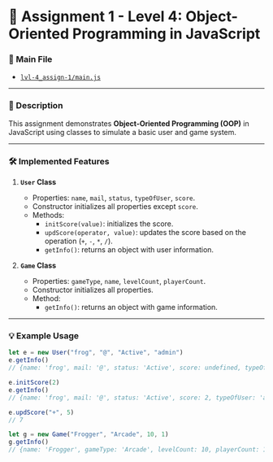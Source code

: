 # 🧠 Assignment 1 - Level 4: Object-Oriented Programming in JavaScript

### 📂 Main File
- [`lvl-4_assign-1/main.js`](lvl-4_assign-1/main.js)

---

### 📌 Description
This assignment demonstrates **Object-Oriented Programming (OOP)** in JavaScript using classes to simulate a basic user and game system.

---

### 🛠️ Implemented Features

1. **`User` Class**
   - Properties: `name`, `mail`, `status`, `typeOfUser`, `score`.
   - Constructor initializes all properties except `score`.
   - Methods:
     - `initScore(value)`: initializes the score.
     - `updScore(operator, value)`: updates the score based on the operation (`+`, `-`, `*`, `/`).
     - `getInfo()`: returns an object with user information.

2. **`Game` Class**
   - Properties: `gameType`, `name`, `levelCount`, `playerCount`.
   - Constructor initializes all properties.
   - Method:
     - `getInfo()`: returns an object with game information.

---

### 💡 Example Usage

```js
let e = new User("frog", "@", "Active", "admin")
e.getInfo()
// {name: 'frog', mail: '@', status: 'Active', score: undefined, typeOfUser: 'admin'}

e.initScore(2)
e.getInfo()
// {name: 'frog', mail: '@', status: 'Active', score: 2, typeOfUser: 'admin'}

e.updScore("+", 5)
// 7

let g = new Game("Frogger", "Arcade", 10, 1)
g.getInfo()
// {name: 'Frogger', gameType: 'Arcade', levelCount: 10, playerCount: 1}

